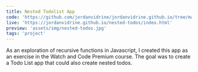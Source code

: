```yaml
---
title: Nested Todolist App
code: 'https://github.com/jordanvidrine/jordanvidrine.github.io/tree/master/nested-todos'
live: 'https://jordanvidrine.github.io/nested-todos/index.html'
preview: 'assets/img/nested-todos.jpg'
tags: 'project'
---
```

As an exploration of recursive functions in Javascript, I created this app as an exercise in the Watch and Code Premium course. The goal was to create a Todo List app that could also create nested todos.
<!--more--> 
 <!-- this more tag is a hack to get the content to only render into a P tag -->